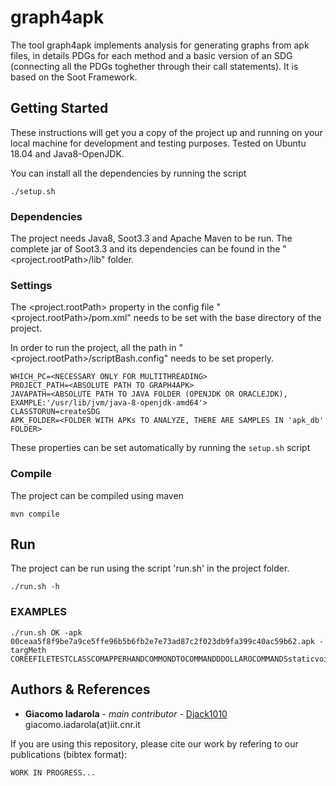 # graph4apk

The tool graph4apk implements analysis for generating graphs from apk files, in details PDGs for each method and a basic version of an SDG (connecting all the PDGs toghether through their call statements).
It is based on the Soot Framework.

## Getting Started

These instructions will get you a copy of the project up and running on your local machine for development and testing purposes. Tested on Ubuntu 18.04 and Java8-OpenJDK.

You can install all the dependencies by running the script
```
./setup.sh
```

### Dependencies

The project needs Java8, Soot3.3 and Apache Maven to be run.
The complete jar of Soot3.3 and its dependencies can be found in the "<project.rootPath>/lib" folder.

### Settings

The <project.rootPath> property in the config file "<project.rootPath>/pom.xml" needs to be set with the base directory of the project.

In order to run the project, all the path in "<project.rootPath>/scriptBash.config" needs to be set properly.
```
WHICH_PC=<NECESSARY ONLY FOR MULTITHREADING>
PROJECT_PATH=<ABSOLUTE PATH TO GRAPH4APK>
JAVAPATH=<ABSOLUTE PATH TO JAVA FOLDER (OPENJDK OR ORACLEJDK), EXAMPLE:'/usr/lib/jvm/java-8-openjdk-amd64'>
CLASSTORUN=createSDG
APK_FOLDER=<FOLDER WITH APKs TO ANALYZE, THERE ARE SAMPLES IN 'apk_db' FOLDER>
```

These properties can be set automatically by running the `setup.sh` script

### Compile

The project can be compiled using maven
```
mvn compile
```

## Run

The project can be run using the script 'run.sh' in the project folder.
```
./run.sh -h
```

### EXAMPLES

```
./run.sh OK -apk 00ceaa5f8f9be7a9ce5ffe96b5b6fb2e7e73ad87c2f023db9fa399c40ac59b62.apk -targMeth COREEFILETESTCLASSCOMAPPERHANDCOMMONDTOCOMMANDDDOLLAROCOMMANDSstaticvoidclinit0
```

## Authors & References

* **Giacomo Iadarola** - *main contributor* - [Djack1010](https://github.com/Djack1010) giacomo.iadarola(at)iit.cnr.it

If you are using this repository, please cite our work by refering to our publications (bibtex format):
```
WORK IN PROGRESS...
```
